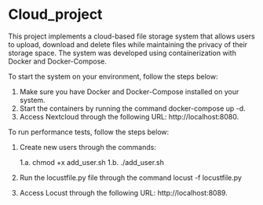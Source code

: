 # Cloud_project

This project implements a cloud-based file storage system that allows users to upload, download and delete files while maintaining the privacy of their storage space. The system was developed using containerization with Docker and Docker-Compose.


To start the system on your environment, follow the steps below:
1.	Make sure you have Docker and Docker-Compose installed on your system.
2.	Start the containers by running the command docker-compose up -d.
3.	Access Nextcloud through the following URL: http://localhost:8080.


To run performance tests, follow the steps below:
1.	Create new users through the commands:
   
    1.a.	chmod +x add_user.sh
    1.b.	./add_user.sh
  	
3.	Run the locustfile.py file through the command locust -f locustfile.py
4.	Access Locust through the following URL: http://localhost:8089.
